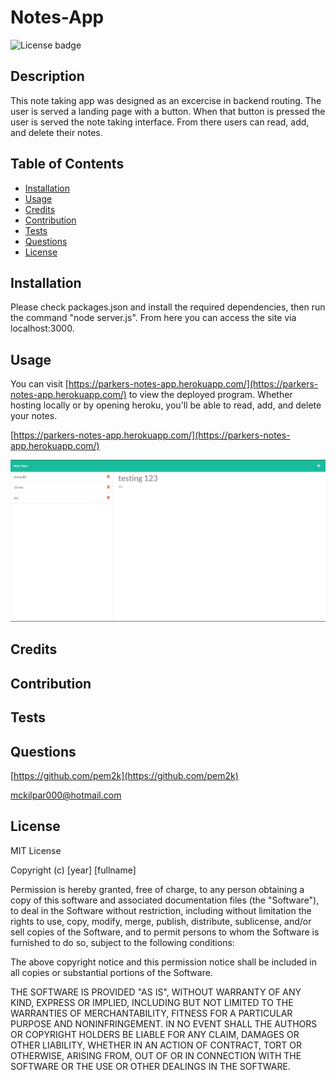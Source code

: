 # Notes-App
![License badge](https://img.shields.io/static/v1?label=License&message=MIT&color=brightgreen)

## Description

This note taking app was designed as an excercise in backend routing. The user is served a landing page with a button. When that button is pressed the user is served the note taking interface. From there users can read, add, and delete their notes.


## Table of Contents

- [Installation](#installation)
- [Usage](#usage)
- [Credits](#credits)
- [Contribution](#contribution)
- [Tests](#tests)
- [Questions](#questions)
- [License](#license)


## Installation

 Please check packages.json and install the required dependencies, then run the command "node server.js". From here you can access the site via localhost:3000.

## Usage

You can visit [https://parkers-notes-app.herokuapp.com/](https://parkers-notes-app.herokuapp.com/) to view the deployed program. Whether hosting locally or by opening heroku, you'll be able to read, add, and delete your notes.

[https://parkers-notes-app.herokuapp.com/](https://parkers-notes-app.herokuapp.com/)

![screenshot of notes-app](./assets/screenshot.png)

## Credits



## Contribution



## Tests



## Questions

[https://github.com/pem2k](https://github.com/pem2k)

[mckilpar000@hotmail.com](mailto:mckilpar000@hotmail.com)


## License
MIT License

Copyright (c) [year] [fullname]

Permission is hereby granted, free of charge, to any person obtaining a copy
of this software and associated documentation files (the "Software"), to deal
in the Software without restriction, including without limitation the rights
to use, copy, modify, merge, publish, distribute, sublicense, and/or sell
copies of the Software, and to permit persons to whom the Software is
furnished to do so, subject to the following conditions:

The above copyright notice and this permission notice shall be included in all
copies or substantial portions of the Software.

THE SOFTWARE IS PROVIDED "AS IS", WITHOUT WARRANTY OF ANY KIND, EXPRESS OR
IMPLIED, INCLUDING BUT NOT LIMITED TO THE WARRANTIES OF MERCHANTABILITY,
FITNESS FOR A PARTICULAR PURPOSE AND NONINFRINGEMENT. IN NO EVENT SHALL THE
AUTHORS OR COPYRIGHT HOLDERS BE LIABLE FOR ANY CLAIM, DAMAGES OR OTHER
LIABILITY, WHETHER IN AN ACTION OF CONTRACT, TORT OR OTHERWISE, ARISING FROM,
OUT OF OR IN CONNECTION WITH THE SOFTWARE OR THE USE OR OTHER DEALINGS IN THE
SOFTWARE.
